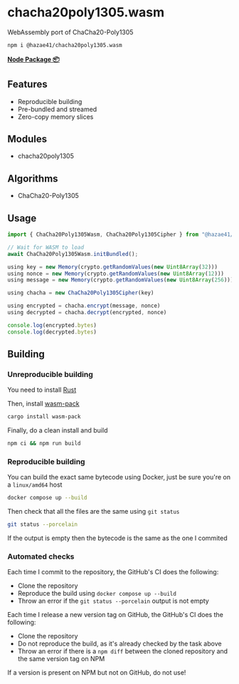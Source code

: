 # chacha20poly1305.wasm

WebAssembly port of ChaCha20-Poly1305

```bash
npm i @hazae41/chacha20poly1305.wasm
```

[**Node Package 📦**](https://www.npmjs.com/package/@hazae41/chacha20poly1305.wasm)

## Features
- Reproducible building
- Pre-bundled and streamed
- Zero-copy memory slices

## Modules
- chacha20poly1305

## Algorithms
- ChaCha20-Poly1305

## Usage

```typescript
import { ChaCha20Poly1305Wasm, ChaCha20Poly1305Cipher } from "@hazae41/chacha20poly1305.wasm";

// Wait for WASM to load
await ChaCha20Poly1305Wasm.initBundled();

using key = new Memory(crypto.getRandomValues(new Uint8Array(32)))
using nonce = new Memory(crypto.getRandomValues(new Uint8Array(12)))
using message = new Memory(crypto.getRandomValues(new Uint8Array(256)))

using chacha = new ChaCha20Poly1305Cipher(key)

using encrypted = chacha.encrypt(message, nonce)
using decrypted = chacha.decrypt(encrypted, nonce)

console.log(encrypted.bytes)
console.log(decrypted.bytes)
```

## Building

### Unreproducible building

You need to install [Rust](https://www.rust-lang.org/tools/install)

Then, install [wasm-pack](https://rustwasm.github.io/wasm-pack/installer/)

```bash
cargo install wasm-pack
```

Finally, do a clean install and build

```bash
npm ci && npm run build
```

### Reproducible building

You can build the exact same bytecode using Docker, just be sure you're on a `linux/amd64` host

```bash
docker compose up --build
```

Then check that all the files are the same using `git status`

```bash
git status --porcelain
```

If the output is empty then the bytecode is the same as the one I commited

### Automated checks

Each time I commit to the repository, the GitHub's CI does the following:
- Clone the repository
- Reproduce the build using `docker compose up --build`
- Throw an error if the `git status --porcelain` output is not empty

Each time I release a new version tag on GitHub, the GitHub's CI does the following:
- Clone the repository
- Do not reproduce the build, as it's already checked by the task above
- Throw an error if there is a `npm diff` between the cloned repository and the same version tag on NPM

If a version is present on NPM but not on GitHub, do not use!
